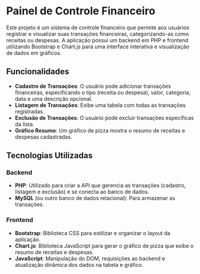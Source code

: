 # Painel de Controle Financeiro

Este projeto é um sistema de controle financeiro que permite aos usuários registrar e visualizar suas transações financeiras, categorizando-as como receitas ou despesas. A aplicação possui um backend em PHP e frontend utilizando Bootstrap e Chart.js para uma interface interativa e visualização de dados em gráficos.

## Funcionalidades

- **Cadastro de Transações**: O usuário pode adicionar transações financeiras, especificando o tipo (receita ou despesa), valor, categoria, data e uma descrição opcional.
- **Listagem de Transações**: Exibe uma tabela com todas as transações registradas.
- **Exclusão de Transações**: O usuário pode excluir transações específicas da lista.
- **Gráfico Resumo**: Um gráfico de pizza mostra o resumo de receitas e despesas cadastradas.

## Tecnologias Utilizadas

### Backend
- **PHP**: Utilizado para criar a API que gerencia as transações (cadastro, listagem e exclusão) e se conecta ao banco de dados.
- **MySQL** (ou outro banco de dados relacional): Para armazenar as transações.

### Frontend
- **Bootstrap**: Biblioteca CSS para estilizar e organizar o layout da aplicação.
- **Chart.js**: Biblioteca JavaScript para gerar o gráfico de pizza que exibe o resumo de receitas e despesas.
- **JavaScript**: Manipulação do DOM, requisições ao backend e atualização dinâmica dos dados na tabela e gráfico.
